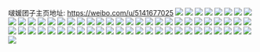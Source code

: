 啵媛团子主页地址: https://weibo.com/u/5141677025 
![](https://wx4.sinaimg.cn/mw2000/005BXX4Bly1h8ph6twgosj31401p6awo.jpg) 
![](https://wx4.sinaimg.cn/mw2000/005BXX4Bly1h8ph712j9tj31o82zqu0y.jpg) 
![](https://wx4.sinaimg.cn/mw2000/005BXX4Bly1h8ott72axzj32c035ihdx.jpg) 
![](https://wx4.sinaimg.cn/mw2000/005BXX4Bly1h8ph79c4zyj30u01gs4eq.jpg) 
![](https://wx4.sinaimg.cn/mw2000/005BXX4Bly1h8pgsctiemj31x92c0npe.jpg) 
![](https://wx4.sinaimg.cn/mw2000/005BXX4Bly1h8pgs930zkj32c0340b2b.jpg) 
![](https://wx4.sinaimg.cn/mw2000/005BXX4Bly1h8ph7bnsd5j31r0340b2a.jpg) 
![](https://wx4.sinaimg.cn/mw2000/005BXX4Bly1h8ph78i82cj31y32xxnpe.jpg) 
![](https://wx4.sinaimg.cn/mw2000/005BXX4Bly1h8otmmsmikj31sc2dshdu.jpg) 
![](https://wx4.sinaimg.cn/mw2000/005BXX4Bly1h8ph6t0tdsj31zf2w1e81.jpg) 
![](https://wx4.sinaimg.cn/mw2000/005BXX4Bly1h8fjbo2pbtj32c03401ky.jpg) 
![](https://wx4.sinaimg.cn/mw2000/005BXX4Bly1h8fjbpcejjj31751jl1kx.jpg) 
![](https://wx4.sinaimg.cn/mw2000/005BXX4Bly1h8fjq87nk6j30sp16kwor.jpg) 
![](https://wx4.sinaimg.cn/mw2000/005BXX4Bly1h836qrtppgj32c0340b2b.jpg) 
![](https://wx4.sinaimg.cn/mw2000/005BXX4Bly1h836qxnjczj32bl2zyb2b.jpg) 
![](https://wx4.sinaimg.cn/mw2000/005BXX4Bly1h836sl5l6mj32c0340b2c.jpg) 
![](https://wx4.sinaimg.cn/mw2000/005BXX4Bly1h836qpn1xbj32c0340x6p.jpg) 
![](https://wx4.sinaimg.cn/mw2000/005BXX4Bly1h836qz1j7kj30u018maod.jpg) 
![](https://wx4.sinaimg.cn/mw2000/005BXX4Bly1h836qyirtpj32c0340u0x.jpg) 
![](https://wx4.sinaimg.cn/mw2000/005BXX4Bly1h7oyvnz42kj32bc2yvhdv.jpg) 
![](https://wx4.sinaimg.cn/mw2000/005BXX4Bly1h7oyvk8xunj32b42xinpf.jpg) 
![](https://wx4.sinaimg.cn/mw2000/005BXX4Bly1h7oy9jecbwj31r0340e83.jpg) 
![](https://wx4.sinaimg.cn/mw2000/005BXX4Bly1h7oy9f19v1j30yi22oh4m.jpg) 
![](https://wx4.sinaimg.cn/mw2000/005BXX4Bly1h7oyeksiqjj31vb340npf.jpg) 
![](https://wx4.sinaimg.cn/mw2000/005BXX4Bly1h7oy9e6dxsj30yi22oanx.jpg) 
![](https://wx4.sinaimg.cn/mw2000/005BXX4Bly1h7oyn2mfxwj30yi22o4hh.jpg) 
![](https://wx4.sinaimg.cn/mw2000/005BXX4Bly1h6z108n35cj326y2t214l.jpg) 
![](https://wx4.sinaimg.cn/mw2000/005BXX4Bly1h6jv5frmxuj30u0140agx.jpg) 
![](https://wx4.sinaimg.cn/mw2000/005BXX4Bly1h6jv5g4tihj30u01403zv.jpg) 
![](https://wx4.sinaimg.cn/mw2000/005BXX4Bly1h6jxqkeoozj30u0140qam.jpg) 
![](https://wx4.sinaimg.cn/mw2000/005BXX4Bly1h6jupwkkraj30u0140tg3.jpg) 
![](https://wx4.sinaimg.cn/mw2000/005BXX4Bly1h6jupy01mlj30u01hctd1.jpg) 
![](https://wx4.sinaimg.cn/mw2000/005BXX4Bly1h6jxpvtoq8j30u0140jts.jpg) 
![](https://wx4.sinaimg.cn/mw2000/005BXX4Bly1h6jupvxsqmj30u0140n28.jpg) 
![](https://wx4.sinaimg.cn/mw2000/005BXX4Bly1h6jupvnvkvj30u0140jtf.jpg) 
![](https://wx4.sinaimg.cn/mw2000/005BXX4Bly1h5nm76bk05j32c0340kjl.jpg) 
![](https://wx4.sinaimg.cn/mw2000/005BXX4Bly1h5nm7kpm3hj31ny2yxx6q.jpg) 
![](https://wx4.sinaimg.cn/mw2000/005BXX4Bly1h5nm7gc38pj31r03404qs.jpg) 
![](https://wx4.sinaimg.cn/mw2000/005BXX4Bly1h5nm7p3er4j32c0340npf.jpg) 
![](https://wx4.sinaimg.cn/mw2000/005BXX4Bly1h5nm7546vzj31ca2dse81.jpg) 
![](https://wx4.sinaimg.cn/mw2000/005BXX4Bly1h5nm7bzta5j31c92ds1ky.jpg) 
![](https://wx4.sinaimg.cn/mw2000/005BXX4Bly1h5ngarcxq6j31jk231kif.jpg) 
![](https://wx4.sinaimg.cn/mw2000/005BXX4Bly1h5nfuwup29j32c0340qv5.jpg) 
![](https://wx4.sinaimg.cn/mw2000/005BXX4Bly1h5nfupej1dj31oi2zkqv5.jpg) 
![](https://wx4.sinaimg.cn/mw2000/005BXX4Bly1h5nfuutn1hj31kb2s4kjl.jpg) 
![](https://wx4.sinaimg.cn/mw2000/005BXX4Bly1h5nfun2mefj31r0340e46.jpg) 
![](https://wx4.sinaimg.cn/mw2000/005BXX4Bly1h5nfuzw15vj31r03404qq.jpg) 
![](https://wx4.sinaimg.cn/mw2000/005BXX4Bly1h56qhw5wvtj32c0340qv7.jpg) 
![](https://wx4.sinaimg.cn/mw2000/005BXX4Bly1h51vdl85onj31r0340hdu.jpg) 
![](https://wx4.sinaimg.cn/mw2000/005BXX4Bly1h51vdh3nh1j31lk2nl1ky.jpg) 
![](https://wx4.sinaimg.cn/mw2000/005BXX4Bly1h51vdlzxydj31ok2p04qp.jpg) 
![](https://wx4.sinaimg.cn/mw2000/005BXX4Bly1h51vdjeqtzj31r02vbhdu.jpg) 
![](https://wx4.sinaimg.cn/mw2000/005BXX4Bly1h4tyfy77tjj31r0340hdw.jpg) 
![](https://wx4.sinaimg.cn/mw2000/005BXX4Bly1h4tyg40nkfj31k82tchdu.jpg) 
![](https://wx4.sinaimg.cn/mw2000/005BXX4Bly1h4tyg12kdxj31r0340u0y.jpg) 
![](https://wx4.sinaimg.cn/mw2000/005BXX4Bly1h4tyg71fkcj31p42v1x6q.jpg) 
![](https://wx4.sinaimg.cn/mw2000/005BXX4Bly1h4h5tisx31j30u0196k35.jpg) 
![](https://wx4.sinaimg.cn/mw2000/005BXX4Bly1h4bd0oy21hj31n42ofu0x.jpg) 
![](https://wx4.sinaimg.cn/mw2000/005BXX4Bly1h4bd0h9pqxj31ly2v1hdt.jpg) 

